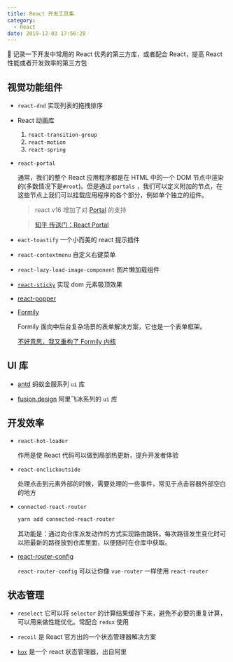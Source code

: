 ```yaml
---
title: React 开发工具集
category:
  - React
date: 2019-12-03 17:56:28
---
```


📝 记录一下开发中常用的 React 优秀的第三方库，或者配合 React，提高 React 性能或者开发效率的第三方包

## 视觉功能组件

- `react-dnd` 实现列表的拖拽排序

- React 动画库

  1. `react-transition-group`
  2. `react-motion`
  3. `react-spring`

- `react-portal`

  通常，我们的整个 React 应用程序都是在 HTML 中的一个 DOM 节点中渲染的(多数情况下是`#root`)。但是通过 `portals` ，我们可以定义附加的节点，在这些节点上我们可以挂载应用程序的各个部分，例如单个独立的组件。

  > react v16 增加了对 [Portal](https://zh-hans.reactjs.org/docs/portals.html) 的支持

  > [知乎 传送门：React Portal](https://zhuanlan.zhihu.com/p/29880992)

- `eact-toastify` 一个小而美的 react 提示插件

- `react-contextmenu` 自定义右键菜单

- `react-lazy-load-image-component` 图片懒加载组件

- [`react-sticky`](https://www.npmjs.com/package/react-sticky) 实现 dom 元素吸顶效果

- [react-popper](https://popper.js.org/react-popper/)

- [Formily](https://formilyjs.org/#/0yTeT0/VEt5tQHbh2)

  Formily 面向中后台复杂场景的表单解决方案，它也是一个表单框架。

  [不好意思，我又重构了 Formily 内核](https://zhuanlan.zhihu.com/p/149981696)

## UI 库

- [antd](https://ant-design.gitee.io/) 蚂蚁金服系列 `ui` 库

- [fusion.design](https://fusion.design/pc/) 阿里飞冰系列的 `ui` 库

## 开发效率

- `react-hot-loader`

  作用是使 React 代码可以做到局部热更新，提升开发者体验

- `react-onclickoutside`

  处理点击到元素外部的时候，需要处理的一些事件，常见于点击容器外部空白的地方

- `connected-react-router`

  ```bash
  yarn add connected-react-router
  ```

  其功能是：通过向仓库派发动作的方式实现路由跳转。每次路径发生变化时可以把最新的路径放到仓库里面，以便随时在仓库中获取。

- [react-router-config](https://www.npmjs.com/package/react-router-config)

  `react-router-config` 可以让你像 `vue-router` 一样使用 `react-router`

## 状态管理

- `reselect` 它可以将 `selector` 的计算结果缓存下来，避免不必要的重复计算，可以用来做性能优化。常配合 `redux` 使用

- `recoil` 是 React 官方出的一个状态管理器解决方案

- [`hox`](https://github.com/umijs/hox) 是一个 react 状态管理器，出自阿里
